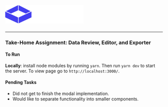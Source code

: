 <a href="https://www.lume.ai" target="_blank">
  <picture>
    <source media="(prefers-color-scheme: dark)" srcset="/data-review-assignment/public/logo_title.png" style="max-width: 100%; width: 250px; margin-bottom: 20px">
    <img alt="OpenAI Cookbook Logo" src="/data-review-assignment/public/logo_title.png" width="250px">
  </picture>
</a>

<h3></h3>
 
---

### **Take-Home Assignment: Data Review, Editor, and Exporter**

#### To Run
**Locally**: install node modules by running `yarn`. Then run `yarn dev` to start the server. To view page go to `http://localhost:3000/`.

#### Pending Tasks

- Did not get to finish the modal implementation.
- Would like to separate functionality into smaller components.